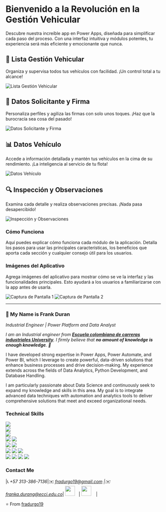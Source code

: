 # Bienvenido a la Revolución en la Gestión Vehicular

Descubre nuestra increíble app en Power Apps, diseñada para simplificar cada paso del proceso. Con una interfaz intuitiva y módulos potentes, tu experiencia será más eficiente y emocionante que nunca.

## 🚗 Lista Gestión Vehicular

Organiza y supervisa todos tus vehículos con facilidad. ¡Un control total a tu alcance!

![Lista Gestión Vehicular](ruta/a/tu/imagen_lista_gestion_vehicular.png) <!-- Reemplaza "ruta/a/tu/imagen_lista_gestion_vehicular.png" con la URL de la imagen -->

## 👥 Datos Solicitante y Firma

Personaliza perfiles y agiliza las firmas con solo unos toques. ¡Haz que la burocracia sea cosa del pasado!

![Datos Solicitante y Firma](ruta/a/tu/imagen_datos_solicitante_firma.png) <!-- Reemplaza "ruta/a/tu/imagen_datos_solicitante_firma.png" con la URL de la imagen -->

## 📊 Datos Vehículo

Accede a información detallada y mantén tus vehículos en la cima de su rendimiento. ¡La inteligencia al servicio de tu flota!

![Datos Vehículo](ruta/a/tu/imagen_datos_vehiculo.png) <!-- Reemplaza "ruta/a/tu/imagen_datos_vehiculo.png" con la URL de la imagen -->

## 🔍 Inspección y Observaciones

Examina cada detalle y realiza observaciones precisas. ¡Nada pasa desapercibido!

![Inspección y Observaciones](ruta/a/tu/imagen_inspeccion_observaciones.png) <!-- Reemplaza "ruta/a/tu/imagen_inspeccion_observaciones.png" con la URL de la imagen -->

### Cómo Funciona

Aquí puedes explicar cómo funciona cada módulo de la aplicación. Detalla los pasos para usar las principales características, los beneficios que aporta cada sección y cualquier consejo útil para los usuarios.

### Imágenes del Aplicativo

Agrega imágenes del aplicativo para mostrar cómo se ve la interfaz y las funcionalidades principales. Esto ayudará a los usuarios a familiarizarse con la app antes de usarla.

![Captura de Pantalla 1](ruta/a/tu/imagen_captura_pantalla_1.png) <!-- Reemplaza "ruta/a/tu/imagen_captura_pantalla_1.png" con la URL de la imagen -->
![Captura de Pantalla 2](ruta/a/tu/imagen_captura_pantalla_2.png) <!-- Reemplaza "ruta/a/tu/imagen_captura_pantalla_2.png" con la URL de la imagen -->

---

### 👋 My Name is Frank Duran

*Industrial Engineer \| Power Platform and Data Analyst*

<em>I am an Industrial engineer from <a href="https://www.ecci.edu.co/"><b>Escuela colombiana de carreras industriales University</b></a>. I firmly believe that **no amount of knowledge is enough knowledge**. 🧠</em>

I have developed strong expertise in Power Apps, Power Automate, and Power BI, which I leverage to create powerful, data-driven solutions that enhance business processes and drive decision-making. My experience extends across the fields of Data Analytics, Python Development, and Database Handling.

I am particularly passionate about Data Science and continuously seek to expand my knowledge and skills in this area. My goal is to integrate advanced data techniques with automation and analytics tools to deliver comprehensive solutions that meet and exceed organizational needs.

### Technical Skills

<img src="https://img.shields.io/badge/-Power%20Apps-2F6C8F?style=flat&logo=powerapps&logoColor=white"> <br />
<img src="https://img.shields.io/badge/-Power%20BI-F2C811?style=flat&logo=powerbi&logoColor=black"> <br />
<img src="https://img.shields.io/badge/-Python%203-black?style=flat&logo=python&logoColor=white"> <br />
<img src="https://img.shields.io/badge/-MongoDB-de6c1e?style=flat" > <img src="https://img.shields.io/badge/-SQL-5466b8?style=flat&logo=sql&logoColor=white" > <br />
<img src="https://img.shields.io/badge/-Numpy-0d7963?style=flat&logo=flask&logoColor=white"> <img src="https://img.shields.io/badge/-SKlearn-161616?style=flat&logo=react&logoColor=00d9ff"> <br/>
<img src="https://img.shields.io/badge/-C%20&%20C++-659ad2?style=flat&logo=c%2B%2B&logoColor=ffffff"> 
<img src="https://img.shields.io/badge/-Problem%20Solving-ffa804?style=flat"> <img src="https://img.shields.io/badge/-Database%20Management-4d008f?style=flat"> <br />
<img src="https://img.shields.io/badge/-Machine%20Learning-102230?style=flat"> 
<img src="https://img.shields.io/badge/-Microsoft%20Word-164ead?style=flat&logo=microsoft%20word"> <img src="https://img.shields.io/badge/-Microsoft%20Excel-026f39?style=flat&logo=microsoft%20excel"> <img src="https://img.shields.io/badge/-Microsoft%20PowerPoint-b9361a?style=flat&logo=microsoft%20powerpoint">

### Contact Me

|📞 *+57 313-386-7136*|✉️ *fradurgo19@gmail.com \|✉️ franka.durang@ecci.edu.co*| <a href="https://www.linkedin.com/in/frank-anderson-duran-gonzalez/"><img src="https://i.ibb.co/Kx2GSrT/linkedin.png" width="32px" height="32px"></a> &nbsp; | <a href="https://github.com/fradurgo19"><img src="https://cdn.iconscout.com/icon/free/png-256/github-108-438008.png" width="32px" height="32px"></a> &nbsp; &nbsp;|

⭐️ From [fradurgo19](https://github.com/fradurgo19)
